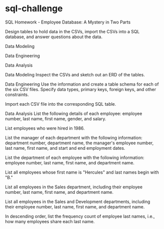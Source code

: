 # sql-challenge
SQL Homework - Employee Database: A Mystery in Two Parts

Design tables to hold data in the CSVs, import the CSVs into a SQL database, and answer questions about the data.

Data Modeling

Data Engineering

Data Analysis

Data Modeling
Inspect the CSVs and sketch out an ERD of the tables.

Data Engineering
Use the information and create a table schema for each of the six CSV files. Specify data types, primary keys, foreign keys, and other constraints.

Import each CSV file into the corresponding SQL table.

Data Analysis
List the following details of each employee: employee number, last name, first name, gender, and salary.

List employees who were hired in 1986.

List the manager of each department with the following information: department number, department name, the manager's employee number, last name, first name, and start and end employment dates.

List the department of each employee with the following information: employee number, last name, first name, and department name.

List all employees whose first name is "Hercules" and last names begin with "B."

List all employees in the Sales department, including their employee number, last name, first name, and department name.

List all employees in the Sales and Development departments, including their employee number, last name, first name, and department name.

In descending order, list the frequency count of employee last names, i.e., how many employees share each last name.
